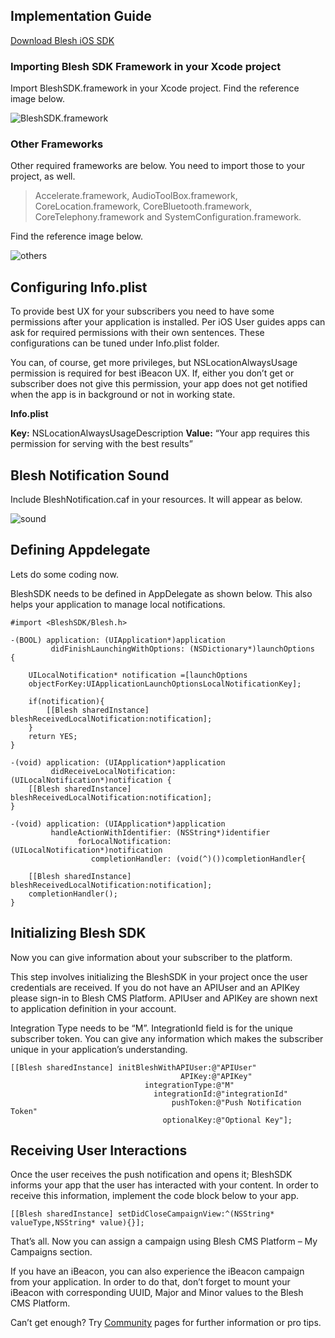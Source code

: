 ## Implementation Guide

[Download Blesh iOS SDK](https://www.dropbox.com/s/t3uo36p23fi1z3f/BleshSDKv2_0_0_2.zip?dl=0)

### Importing Blesh SDK Framework in your Xcode project

Import BleshSDK.framework in your Xcode project. Find the reference image below.

![BleshSDK.framework](https://www.blesh.com/wp-content/uploads/2014/09/1.png)

### Other Frameworks

Other required frameworks are below. You need to import those to your project, as well.

> Accelerate.framework, AudioToolBox.framework, CoreLocation.framework, CoreBluetooth.framework, CoreTelephony.framework and SystemConfiguration.framework.

Find the reference image below.

![others](https://www.blesh.com/wp-content/uploads/2014/09/bleshframeworks.png)

## Configuring Info.plist

To provide best UX for your subscribers you need to have some permissions after your application is installed. Per iOS User guides apps can ask for required permissions with their own sentences. These configurations can be tuned under Info.plist folder.

You can, of course, get more privileges, but NSLocationAlwaysUsage permission is required for best iBeacon UX. If, either you don’t get or subscriber does not give this permission, your app does not get notified when the app is in background or not in working state.

**Info.plist**

**Key:** NSLocationAlwaysUsageDescription
**Value:** “Your app requires this permission for serving with the best results”

## Blesh Notification Sound
Include BleshNotification.caf in your resources. It will appear as below.

![sound](https://www.blesh.com/wp-content/uploads/2014/09/Ads%C4%B1z-2.png)

## Defining Appdelegate

Lets do some coding now.

BleshSDK needs to be defined in AppDelegate as shown below. This also helps your application to manage local notifications.

```
#import <BleshSDK/Blesh.h>

-(BOOL) application: (UIApplication*)application
         didFinishLaunchingWithOptions: (NSDictionary*)launchOptions
{

    UILocalNotification* notification =[launchOptions
    objectForKey:UIApplicationLaunchOptionsLocalNotificationKey];

    if(notification){
        [[Blesh sharedInstance] bleshReceivedLocalNotification:notification];
    }
    return YES;
}

-(void) application: (UIApplication*)application
         didReceiveLocalNotification: (UILocalNotification*)notification {
    [[Blesh sharedInstance] bleshReceivedLocalNotification:notification];
}

-(void) application: (UIApplication*)application
         handleActionWithIdentifier: (NSString*)identifier
               forLocalNotification: (UILocalNotification*)notification
                  completionHandler: (void(^)())completionHandler{

    [[Blesh sharedInstance] bleshReceivedLocalNotification:notification];
    completionHandler();
}
```

## Initializing Blesh SDK

Now you can give information about your subscriber to the platform.

This step involves initializing the BleshSDK in your project once the user credentials are received. If you do not have an APIUser and an APIKey please sign-in to Blesh CMS Platform. APIUser and APIKey are shown next to application definition in your account.

Integration Type needs to be “M”. IntegrationId field is for the unique subscriber token. You can give any information which makes the subscriber unique in your application’s understanding.

```
[[Blesh sharedInstance] initBleshWithAPIUser:@"APIUser"
                                      APIKey:@"APIKey"
                              integrationType:@"M"
                                integrationId:@"integrationId"
                                    pushToken:@"Push Notification Token"
                                  optionalKey:@"Optional Key"];
```

## Receiving User Interactions

Once the user receives the push notification and opens it; BleshSDK informs your app that the user has interacted with your content. In order to receive this information, implement the code block below to your app.

```
[[Blesh sharedInstance] setDidCloseCampaignView:^(NSString* valueType,NSString* value){}];
```

That’s all. Now you can assign a campaign using Blesh CMS Platform – My Campaigns section.

If you have an iBeacon, you can also experience the iBeacon campaign from your application. In order to do that, don’t forget to mount your iBeacon with corresponding UUID, Major and Minor values to the Blesh CMS Platform.

Can’t get enough? Try [Community](http://community.blesh.com/) pages for further information or pro tips.
